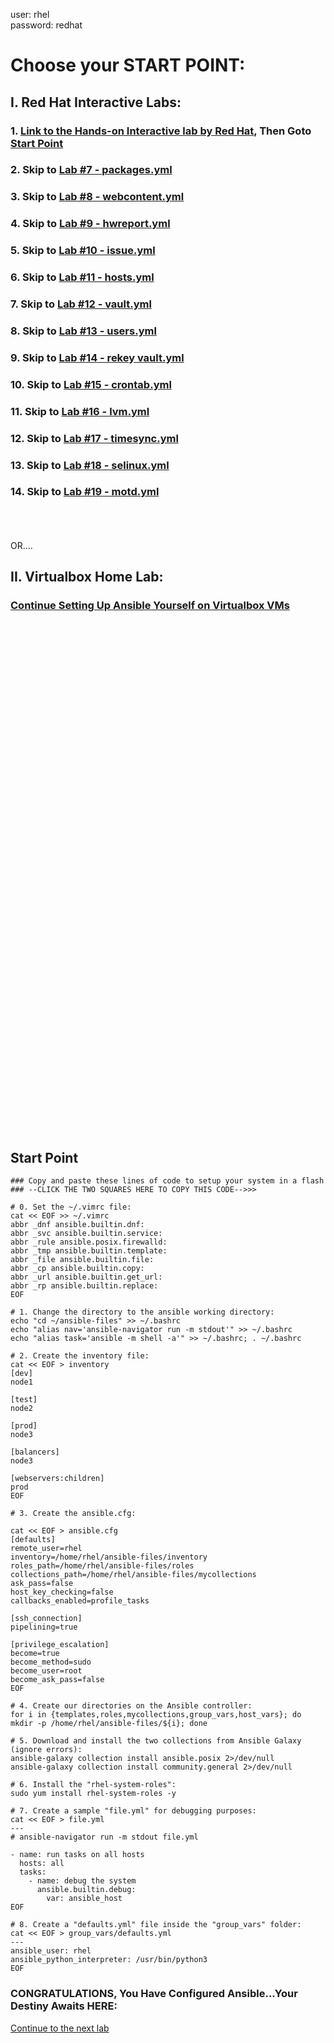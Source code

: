 user: rhel \
password: redhat

# Choose your START POINT:
## I. Red Hat Interactive Labs:
### 1. <a href="https://developers.redhat.com/learning/learn:ansible:yaml-essentials-ansible/resource/resources:hands-interactive-lab-and-helpful-resources">Link to the Hands-on Interactive lab by Red Hat</a>, Then Goto [Start Point](#Start-Point)
### 2. Skip to [Lab #7 - packages.yml](07_packages_yml_(EASY).md)
### 3. Skip to [Lab #8 - webcontent.yml](08_webcontent_yml_(MEDIUM).md)
### 4. Skip to [Lab #9 - hwreport.yml](09_hwreport_yml_(HARD).md)
### 5. Skip to [Lab #10 - issue.yml](10_issue_yml_(EASY).md)
### 6. Skip to [Lab #11 - hosts.yml](11_hosts_yml_(MEDIUM).md)
### 7. Skip to [Lab #12 - vault.yml](12_vault_yml_(EASY).md)
### 8. Skip to [Lab #13 - users.yml](13_users_yml_(HARD).md)
### 9. Skip to [Lab #14 - rekey vault.yml](14_rekey_vault_pw_(EASY).md)
### 10. Skip to [Lab #15 - crontab.yml](15_crontab_yml_(EASY).md)
### 11. Skip to [Lab #16 - lvm.yml](16_lvm_yml_(HARD).md)
### 12. Skip to [Lab #17 - timesync.yml](17_timesysnc_yml_(MEDIUM).md)
### 13. Skip to [Lab #18 - selinux.yml](18_selinux_roles_(MEDIUM).md)
### 14. Skip to [Lab #19 - motd.yml](19_motd_yml_(EASY).md)

</br></br></br>
OR....
## II. Virtualbox Home Lab:
### [Continue Setting Up Ansible Yourself on Virtualbox VMs](01_configure_ansible_(MEDIUM).md#configure-ansible)


</br></br></br></br></br></br></br></br></br></br></br></br></br></br></br></br></br></br></br></br></br></br></br></br>
</br></br></br></br></br></br></br></br></br></br></br></br></br></br></br></br></br></br></br></br></br></br></br></br>

## Start Point
```
### Copy and paste these lines of code to setup your system in a flash ### --CLICK THE TWO SQUARES HERE TO COPY THIS CODE-->>>

# 0. Set the ~/.vimrc file:
cat << EOF >> ~/.vimrc
abbr _dnf ansible.builtin.dnf:
abbr _svc ansible.builtin.service:
abbr _rule ansible.posix.firewalld:
abbr _tmp ansible.builtin.template:
abbr _file ansible.builtin.file:
abbr _cp ansible.builtin.copy:
abbr _url ansible.builtin.get_url:
abbr _rp ansible.builtin.replace:
EOF

# 1. Change the directory to the ansible working directory:
echo "cd ~/ansible-files" >> ~/.bashrc
echo "alias nav='ansible-navigator run -m stdout'" >> ~/.bashrc
echo "alias task='ansible -m shell -a'" >> ~/.bashrc; . ~/.bashrc

# 2. Create the inventory file:
cat << EOF > inventory
[dev]
node1

[test]
node2

[prod]
node3

[balancers]
node3

[webservers:children]
prod
EOF

# 3. Create the ansible.cfg:

cat << EOF > ansible.cfg
[defaults]
remote_user=rhel
inventory=/home/rhel/ansible-files/inventory
roles_path=/home/rhel/ansible-files/roles
collections_path=/home/rhel/ansible-files/mycollections
ask_pass=false
host_key_checking=false
callbacks_enabled=profile_tasks

[ssh_connection]
pipelining=true

[privilege_escalation]
become=true
become_method=sudo
become_user=root
become_ask_pass=false
EOF

# 4. Create our directories on the Ansible controller:
for i in {templates,roles,mycollections,group_vars,host_vars}; do mkdir -p /home/rhel/ansible-files/${i}; done

# 5. Download and install the two collections from Ansible Galaxy (ignore errors):
ansible-galaxy collection install ansible.posix 2>/dev/null
ansible-galaxy collection install community.general 2>/dev/null

# 6. Install the "rhel-system-roles":
sudo yum install rhel-system-roles -y

# 7. Create a sample "file.yml" for debugging purposes:
cat << EOF > file.yml
---
# ansible-navigator run -m stdout file.yml

- name: run tasks on all hosts
  hosts: all
  tasks:
    - name: debug the system
      ansible.builtin.debug:
        var: ansible_host
EOF

# 8. Create a "defaults.yml" file inside the "group_vars" folder:
cat << EOF > group_vars/defaults.yml
---
ansible_user: rhel
ansible_python_interpreter: /usr/bin/python3
EOF
```
### CONGRATULATIONS, You Have Configured Ansible...Your Destiny Awaits HERE:
[Continue to the next lab](03_install_roles_(EASY).md)
